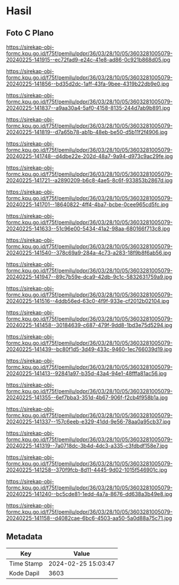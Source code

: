 # Hasil

## Foto C Plano

https://sirekap-obj-formc.kpu.go.id/f75f/pemilu/pdpr/36/03/28/10/05/3603281005079-20240225-141915--ec72fad9-e24c-41e8-ad86-0c921b868d05.jpg

https://sirekap-obj-formc.kpu.go.id/f75f/pemilu/pdpr/36/03/28/10/05/3603281005079-20240225-141856--bd35d2dc-1aff-43fa-9bee-4319b22db9e0.jpg

https://sirekap-obj-formc.kpu.go.id/f75f/pemilu/pdpr/36/03/28/10/05/3603281005079-20240225-141837--a9aa30a4-5af0-4158-8135-244d7ab9b891.jpg

https://sirekap-obj-formc.kpu.go.id/f75f/pemilu/pdpr/36/03/28/10/05/3603281005079-20240225-141819--d7a65b78-ab1b-48eb-be50-d5b11f2f4906.jpg

https://sirekap-obj-formc.kpu.go.id/f75f/pemilu/pdpr/36/03/28/10/05/3603281005079-20240225-141748--d4dbe22e-202d-48a7-9a94-d973c9ac29fe.jpg

https://sirekap-obj-formc.kpu.go.id/f75f/pemilu/pdpr/36/03/28/10/05/3603281005079-20240225-141721--a2890209-b6c8-4ae5-8c6f-933853b2867d.jpg

https://sirekap-obj-formc.kpu.go.id/f75f/pemilu/pdpr/36/03/28/10/05/3603281005079-20240225-141701--18640822-4ff4-4ba7-bcbe-0cee965cd5fc.jpg

https://sirekap-obj-formc.kpu.go.id/f75f/pemilu/pdpr/36/03/28/10/05/3603281005079-20240225-141633--51c96e00-5434-41a2-98aa-680166f713c8.jpg

https://sirekap-obj-formc.kpu.go.id/f75f/pemilu/pdpr/36/03/28/10/05/3603281005079-20240225-141540--378c69a9-284a-4c73-a283-18f9b8f6ab56.jpg

https://sirekap-obj-formc.kpu.go.id/f75f/pemilu/pdpr/36/03/28/10/05/3603281005079-20240225-141947--89c7b59e-dca9-42db-9c1c-5832631759a9.jpg

https://sirekap-obj-formc.kpu.go.id/f75f/pemilu/pdpr/36/03/28/10/05/3603281005079-20240225-141516--4ddb56ed-63c0-4f9f-933e-cf2012b02104.jpg

https://sirekap-obj-formc.kpu.go.id/f75f/pemilu/pdpr/36/03/28/10/05/3603281005079-20240225-141458--30184639-c687-479f-9dd8-1bd3e75d5294.jpg

https://sirekap-obj-formc.kpu.go.id/f75f/pemilu/pdpr/36/03/28/10/05/3603281005079-20240225-141439--bc80f1d5-3d49-433c-9460-1ec766039d19.jpg

https://sirekap-obj-formc.kpu.go.id/f75f/pemilu/pdpr/36/03/28/10/05/3603281005079-20240225-141413--92841a97-b35d-43a4-94e1-48fffa81ac56.jpg

https://sirekap-obj-formc.kpu.go.id/f75f/pemilu/pdpr/36/03/28/10/05/3603281005079-20240225-141355--6ef7bba3-351d-4b67-906f-f2cb4f958b1a.jpg

https://sirekap-obj-formc.kpu.go.id/f75f/pemilu/pdpr/36/03/28/10/05/3603281005079-20240225-141337--157c6eeb-e329-41dd-9e56-78aa0a95cb37.jpg

https://sirekap-obj-formc.kpu.go.id/f75f/pemilu/pdpr/36/03/28/10/05/3603281005079-20240225-141319--7a0718dc-3b4d-4dc3-a335-c3fdbdf158e7.jpg

https://sirekap-obj-formc.kpu.go.id/f75f/pemilu/pdpr/36/03/28/10/05/3603281005079-20240225-141258--370f9fcb-8d11-4445-9d02-1015f546901c.jpg

https://sirekap-obj-formc.kpu.go.id/f75f/pemilu/pdpr/36/03/28/10/05/3603281005079-20240225-141240--bc5cde81-1edd-4a7a-8676-dd638a3b49e8.jpg

https://sirekap-obj-formc.kpu.go.id/f75f/pemilu/pdpr/36/03/28/10/05/3603281005079-20240225-141158--d4082cae-6bc6-4503-aa50-5a0d88a75c71.jpg


## Metadata

| Key        | Value               |
| ---------- | ------------------- |
| Time Stamp | 2024-02-25 15:03:47 |
| Kode Dapil | 3603                |



